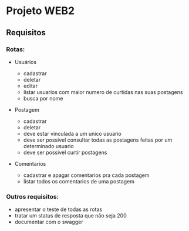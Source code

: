 # Projeto WEB2 

## Requisitos

### Rotas:
- Usuários
    - cadastrar
    - deletar
    - editar
    - listar usuarios com maior numero de curtidas nas suas postagens
    - busca por nome

- Postagem
    - cadastrar
    - deletar
    * deve estar vinculada a um unico usuario
    * deve ser possivel consultar todas as postagens feitas por um determinado usuario
    * deve ser possivel curtir postagens

- Comentarios
    - cadastrar e apagar comentarios pra cada postagem
    - listar todos os comentarios de uma postagem

### Outros requisitos:
- apresentar o teste de todas as rotas
- tratar um status de resposta que não seja 200
- documentar com o swagger